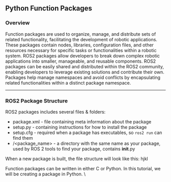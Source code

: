 ## Python Function Packages
### Overview
Function packages are used to organize, manage, and distribute sets of related functionality, facilitating the development of robotic applications. These packages contain nodes, libraries, configuration files, and other resources necessary for specific tasks or functionalities within a robotic system. ROS2 packages allow developers to break down complex robotic applications into smaller, manageable, and reusable components. ROS2 packages can be easily shared and distributed within the ROS2 community, enabling developers to leverage existing solutions and contribute their own. Packages help manage namespaces and avoid conflicts by encapsulating related functionalities within a distinct package namespace.

---
### ROS2 Package Structure
ROS2 packages includes several files & folders:
* package.xml - file containing meta information about the package
* setup.py - containing instructions for how to install the package
* setup.cfg - required when a package has executables, so ```ros2 run``` can find them
* /<package_name> - a directory with the same name as your package, used by ROS 2 tools to find your package, contains __init__.py

When a new package is built, the file structure will look like this:
  hjkl


Function packages can be written in either C or Python. In this tutorial, we will be creating a package in Python. \ 
